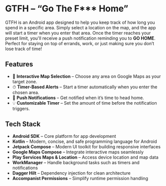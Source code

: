 # GTFH – “Go The F\*\*\* Home”

GTFH is an Android app designed to help you keep track of how long you spend in a specific area. Simply select a location on the map, and the app will start a timer when you enter that area. Once the timer reaches your preset limit, you'll receive a push notification reminding you to **GO HOME**. Perfect for staying on top of errands, work, or just making sure you don’t lose track of time!

## Features

* 📍 **Interactive Map Selection** – Choose any area on Google Maps as your target zone.
* ⏱ **Timer-Based Alerts** – Start a timer automatically when you enter the chosen area.
* 🔔 **Push Notifications** – Get notified when it’s time to head home.
* 💡 **Customizable Timer** – Set the amount of time before the notification triggers.

## Tech Stack

* **Android SDK** – Core platform for app development
* **Kotlin** – Modern, concise, and safe programming language for Android
* **Jetpack Compose** – Modern UI toolkit for building responsive interfaces
* **Google Maps Compose** – Integrate interactive maps seamlessly
* **Play Services Maps & Location** – Access device location and map data
* **WorkManager** – Handle background tasks such as timers and notifications
* **Dagger Hilt** – Dependency injection for clean architecture
* **Accompanist Permissions** – Simplify runtime permission handling
